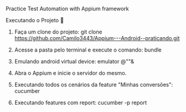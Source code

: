 
Practice Test Automation with Appium framework

Executando o Projeto 🎯
1. Faça um clone do projeto:
git clone https://github.com/Camilo3443/Appium---Android--praticando.git

2. Acesse a pasta pelo terminal e execute o comando:
bundle

3. Emulando android virtual device: 
emulator @"<Nome do seu emulator>"&

4. Abra o Appium e inicie o servidor do mesmo.

5. Executando todos os cenários da feature "Minhas conversões": 
cucumber

6. Executando features com report: 
cucumber -p report
